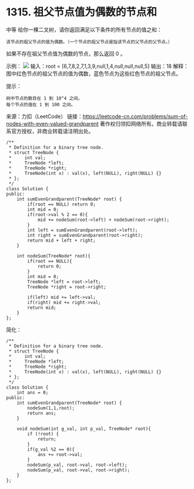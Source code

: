 # 1315. 祖父节点值为偶数的节点和
中等
给你一棵二叉树，请你返回满足以下条件的所有节点的值之和：

    该节点的祖父节点的值为偶数。（一个节点的祖父节点是指该节点的父节点的父节点。）

如果不存在祖父节点值为偶数的节点，那么返回 0 。

 

示例：
![](https://assets.leetcode-cn.com/aliyun-lc-upload/uploads/2020/01/10/1473_ex1.png)
输入：root = [6,7,8,2,7,1,3,9,null,1,4,null,null,null,5]
输出：18
解释：图中红色节点的祖父节点的值为偶数，蓝色节点为这些红色节点的祖父节点。

 

提示：

    树中节点的数目在 1 到 10^4 之间。
    每个节点的值在 1 到 100 之间。

来源：力扣（LeetCode）
链接：https://leetcode-cn.com/problems/sum-of-nodes-with-even-valued-grandparent
著作权归领扣网络所有。商业转载请联系官方授权，非商业转载请注明出处。

```
/**
 * Definition for a binary tree node.
 * struct TreeNode {
 *     int val;
 *     TreeNode *left;
 *     TreeNode *right;
 *     TreeNode(int x) : val(x), left(NULL), right(NULL) {}
 * };
 */
class Solution {
public:
    int sumEvenGrandparent(TreeNode* root) {
        if(root == NULL) return 0;
        int mid = 0;
        if(root->val % 2 == 0){
            mid += nodeSum(root->left) + nodeSum(root->right);
        }
        int left = sumEvenGrandparent(root->left);
        int right = sumEvenGrandparent(root->right);
        return mid + left + right;
    }

    int nodeSum(TreeNode* root){
        if(root == NULL){
            return 0;
        }
        int mid = 0;
        TreeNode *left = root->left;
        TreeNode *right = root->right;

        if(left) mid += left->val;
        if(right) mid += right->val;
        return mid;
    }
};
```

简化：
```
/**
 * Definition for a binary tree node.
 * struct TreeNode {
 *     int val;
 *     TreeNode *left;
 *     TreeNode *right;
 *     TreeNode(int x) : val(x), left(NULL), right(NULL) {}
 * };
 */
class Solution {
    int ans = 0;
public:
    int sumEvenGrandparent(TreeNode* root) {
        nodeSum(1,1,root);
        return ans;
    }

    void nodeSum(int g_val, int p_val, TreeNode* root){
        if (!root) {
            return;
        }
        if(g_val %2 == 0){
            ans += root->val;
        }
        nodeSum(p_val, root->val, root->left);
        nodeSum(p_val, root->val, root->right);
    }
};
```